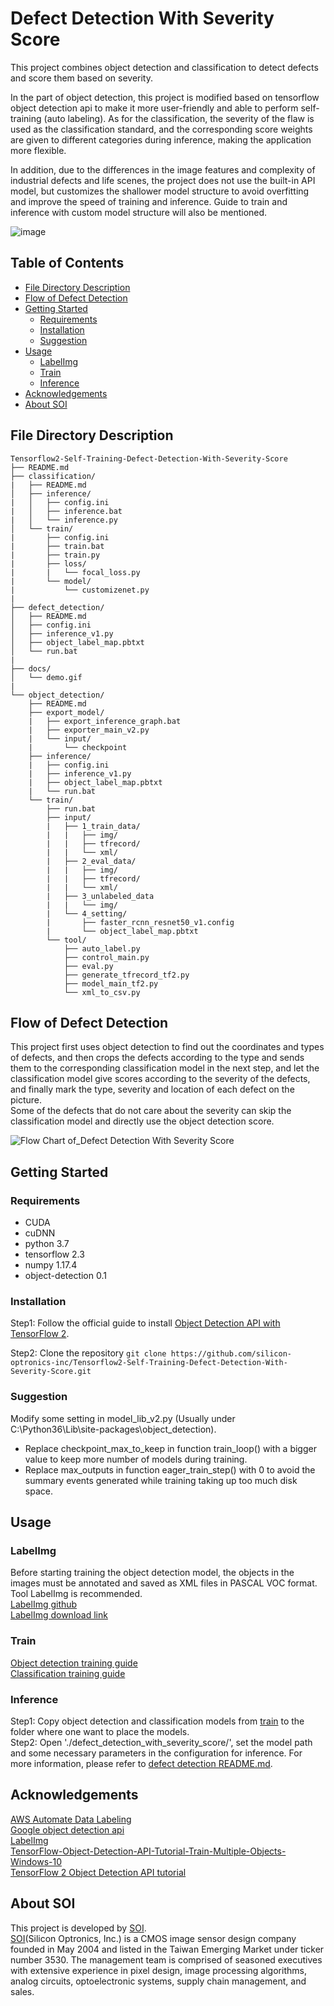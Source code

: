 # Defect Detection With Severity Score
This project combines object detection and classification to detect defects and score them based on severity.

In the part of object detection, this project is modified based on tensorflow object detection api to make it more user-friendly and able to perform self-training (auto labeling).
As for the classification, the severity of the flaw is used as the classification standard, and the corresponding score weights are given to different categories during inference, making the application more flexible.

In addition, due to the differences in the image features and complexity of industrial defects and life scenes, the project does not use the built-in API model, but customizes the shallower model structure to avoid overfitting and improve the speed of training and inference. Guide to train and inference with custom model structure will also be mentioned.

![image](https://github.com/silicon-optronics-inc/Object_detection_with_severity_score/blob/master/doc/demo.gif)  

## Table of Contents
- [File Directory Description](#file-directory-description)
- [Flow of Defect Detection](#flow-of-defect-detection)
- [Getting Started](#getting-started)
  - [Requirements](#requirements)
  - [Installation](#installation)
  - [Suggestion](#suggestion)
- [Usage](#usage)
  - [LabelImg](#labelimg)
  - [Train](#train)
  - [Inference](#inference)
- [Acknowledgements](#acknowledgements)
- [About SOI](#about-soi)

## File Directory Description
```
Tensorflow2-Self-Training-Defect-Detection-With-Severity-Score 
├── README.md
├── classification/
|   ├── README.md
│   ├── inference/
|   │   ├── config.ini
|   │   ├── inference.bat
|   │   └── inference.py
│   └── train/
|       ├── config.ini
|       ├── train.bat
|       ├── train.py
|       ├── loss/
|       |   └── focal_loss.py
|       └── model/
|           └── customizenet.py
|
├── defect_detection/
│   ├── README.md
│   ├── config.ini
│   ├── inference_v1.py
│   ├── object_label_map.pbtxt
│   └── run.bat
|
├── docs/
│   └── demo.gif
|
└── object_detection/
    ├── README.md
    ├── export_model/
    |   ├── export_inference_graph.bat
    |   ├── exporter_main_v2.py
    |   └── input/
    |       └── checkpoint
    ├── inference/
    |   ├── config.ini
    |   ├── inference_v1.py
    |   ├── object_label_map.pbtxt
    |   └── run.bat
    └── train/
        ├── run.bat
        ├── input/
        |   ├── 1_train_data/
        |   |   ├── img/
        |   |   ├── tfrecord/
        |   |   └── xml/
        |   ├── 2_eval_data/
        |   |   ├── img/
        |   |   ├── tfrecord/
        |   |   └── xml/
        |   ├── 3_unlabeled_data
        |   |   └── img/
        |   └── 4_setting/
        |       ├── faster_rcnn_resnet50_v1.config
        |       └── object_label_map.pbtxt
        └── tool/
            ├── auto_label.py
            ├── control_main.py
            ├── eval.py
            ├── generate_tfrecord_tf2.py
            ├── model_main_tf2.py
            └── xml_to_csv.py
```

## Flow of Defect Detection 
This project first uses object detection to find out the coordinates and types of defects, and then crops the defects according to the type and sends them to the corresponding classification model in the next step, and let the classification model give scores according to the severity of the defects, and finally mark the type, severity and location of each defect on the picture.  
Some of the defects that do not care about the severity can skip the classification model and directly use the object detection score.  



![Flow Chart of_Defect Detection With Severity Score](https://github.com/silicon-optronics-inc/Object_detection_with_severity_score/blob/master/doc/Flow_Chart_of_Defect_Detection_With_Severity_Score.png)  


## Getting Started
### Requirements
* CUDA
* cuDNN
* python 3.7
* tensorflow 2.3
* numpy 1.17.4
* object-detection 0.1

### Installation
Step1: Follow the official guide to install [Object Detection API with TensorFlow 2](https://github.com/tensorflow/models/blob/master/research/object_detection/g3doc/tf2.md).

Step2: Clone the repository
```git clone https://github.com/silicon-optronics-inc/Tensorflow2-Self-Training-Defect-Detection-With-Severity-Score.git```

### Suggestion
Modify some setting in model_lib_v2.py (Usually under C:\Python36\Lib\site-packages\object_detection\).
* Replace checkpoint_max_to_keep in function train_loop() with a bigger value to keep more number of models during training.
* Replace max_outputs in function eager_train_step() with 0 to avoid the summary events generated while training taking up too much disk space.

## Usage
### LabelImg
Before starting training the object detection model, the objects in the images must be annotated and saved as XML files in PASCAL VOC format. Tool LabelImg is recommended.  
[LabelImg github](https://github.com/tzutalin/labelImg)  
[LabelImg download link](https://www.dropbox.com/s/kqoxr10l3rkstqd/windows_v1.8.0.zip?dl=1)  


### Train
[Object detection training guide](https://github.com/silicon-optronics-inc/Tensorflow2-Self-Training-Defect-Detection-With-Severity-Score/blob/master/object_detection/README.md)  
[Classification training guide](https://github.com/silicon-optronics-inc/Tensorflow2-Self-Training-Defect-Detection-With-Severity-Score/blob/master/classification/README.md)  

### Inference
Step1: Copy object detection and classification models from [train](#train) to the folder where one want to place the models.  
Step2: Open './defect_detection_with_severity_score/', set the model path and some necessary parameters in the configuration for inference. For more information, please refer to [defect detection README.md](https://github.com/silicon-optronics-inc/Tensorflow2-Self-Training-Defect-Detection-With-Severity-Score/blob/master/defect_detection/README.md).

## Acknowledgements
[AWS Automate Data Labeling](https://docs.aws.amazon.com/sagemaker/latest/dg/sms-automated-labeling.html)  
[Google object detection api](https://github.com/tensorflow/models/tree/master/research/object_detection)  
[LabelImg](https://github.com/tzutalin/labelImg)  
[TensorFlow-Object-Detection-API-Tutorial-Train-Multiple-Objects-Windows-10](https://github.com/EdjeElectronics/TensorFlow-Object-Detection-API-Tutorial-Train-Multiple-Objects-Windows-10)  
[TensorFlow 2 Object Detection API tutorial](https://tensorflow-object-detection-api-tutorial.readthedocs.io/en/latest/)  
 


## About SOI
This project is developed by [SOI](http://www.soinc.com.tw/en/).  
[SOI](http://www.soinc.com.tw/en/)(Silicon Optronics, Inc.) is a CMOS image sensor design company founded in May 2004 and listed in the Taiwan Emerging Market under ticker number 3530. The management team is comprised of seasoned executives with extensive experience in pixel design, image processing algorithms, analog circuits, optoelectronic systems, supply chain management, and sales.
